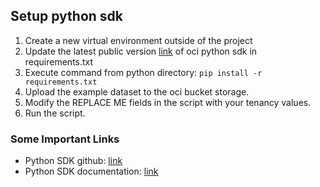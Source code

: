 ## Setup python sdk
1) Create a new virtual environment outside of the project
2) Update the latest public version [link](https://pypi.org/project/oci/) of oci python sdk in requirements.txt
3) Execute command from python directory: ```pip install -r requirements.txt```
4) Upload the example dataset to the oci bucket storage.
5) Modify the REPLACE ME fields in the script with your tenancy values.
6) Run the script.

### Some Important Links
- Python SDK github: [link](https://github.com/oracle/oci-python-sdk)
- Python SDK documentation: [link](https://docs.oracle.com/en-us/iaas/tools/python/2.92.0/api/ai_anomaly_detection.html)
